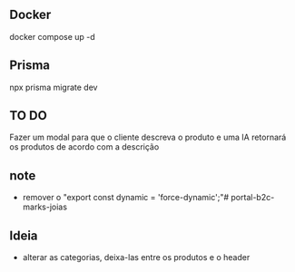 ## Docker
  <!-- docker build -t marks-joias . <br /> -->
  docker compose up -d <br />

## Prisma
  npx prisma migrate dev <br />

## TO DO
  Fazer um modal para que o cliente descreva o produto e uma IA retornará os produtos de acordo com a descrição

## note <br />
  - remover o "export const dynamic = 'force-dynamic';"# portal-b2c-marks-joias

## Ideia
  - alterar as categorias, deixa-las entre os produtos e o header